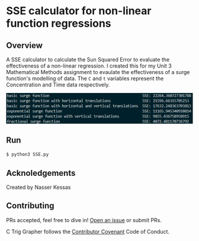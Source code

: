 # SSE calculator for non-linear function regressions

## Overview

A SSE calculator to calculate the Sun Squared Error to evaluate the effectiveness of a non-linear regression.
I created this for my Unit 3 Mathematical Methods assignment to evaulate the effectiveness of a surge function's modelling of data.
The `C` and `t` variables represent the Concentration and Time data respectively.

![SSE-calc](./docs/SSE-calc.png)


## Run

```sh
$ python3 SSE.py
```

## Acknoledgements

Created by Nasser Kessas

## Contributing

PRs accepted, feel free to dive in! [Open an issue](https://github.com/nasserkessas/c-trig_grapher/issues/new) or submit PRs.

C Trig Grapher follows the [Contributor Covenant](http://contributor-covenant.org/version/1/3/0/) Code of Conduct.